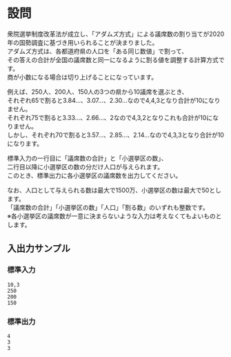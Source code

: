 # 設問

衆院選挙制度改革法が成立し、「アダムズ方式」による議席数の割り当てが2020年の国勢調査に基づき用いられることが決まりました。  
アダムズ方式は、各都道府県の人口を「ある同じ数値」で割って、  
その答えの合計が全国の議席数と同一になるように割る値を調整する計算方式です。  
商が小数になる場合は切り上げることになっています。

例えば、250人、200人、150人の3つの県から10議席を選ぶとき、  
それぞれ65で割ると3.84…、3.07…、2.30…なので4,4,3となり合計が10になりません。  
それぞれ75で割ると3.33…、2.66…、2なので4,3,2となりこれも合計が10になりません。  
しかし、それぞれ70で割ると3.57…、2.85…、2.14…なので4,3,3となり合計が10になります。

標準入力の一行目に「議席数の合計」と「小選挙区の数」、  
二行目以降に小選挙区の数の分だけ人口が与えられます。  
このとき、標準出力に各小選挙区の議席数を出力してください。  

なお、人口として与えられる数は最大で1500万、小選挙区の数は最大で50とします。  
「議席数の合計」「小選挙区の数」「人口」「割る数」のいずれも整数です。  
※各小選挙区の議席数が一意に決まらないような入力は考えなくてもよいものとします。  

## 入出力サンプル

### 標準入力

```
10,3
250
200
150
```

### 標準出力

```
4
3
3
```
